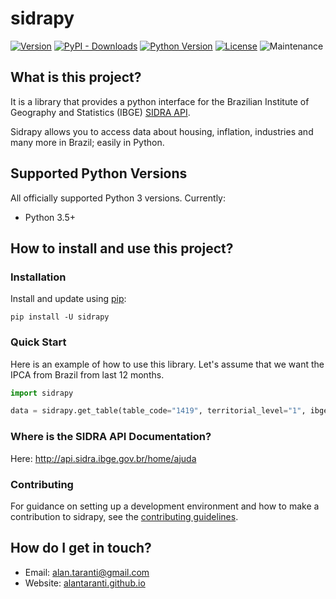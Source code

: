 # sidrapy

[![Version](https://img.shields.io/pypi/v/sidrapy.svg?style=flat)](https://pypi.python.org/pypi/sidrapy)
[![PyPI - Downloads](https://img.shields.io/pypi/dm/sidrapy)](https://pypi.python.org/pypi/sidrapy)
[![Python Version](https://img.shields.io/pypi/pyversions/sidrapy?style=flat)](https://pypi.python.org/pypi/sidrapy)
[![License](https://img.shields.io/github/license/AlanTaranti/Sidrapy)](LICENSE)
![Maintenance](https://img.shields.io/maintenance/yes/2020)

## What is this project?

It is a library that provides a python interface for the Brazilian Institute of Geography and Statistics (IBGE) [SIDRA API](http://api.sidra.ibge.gov.br/).

Sidrapy allows you to access data about housing, inflation, industries and many more in Brazil; easily in Python.


## Supported Python Versions

All officially supported Python 3 versions. Currently:
- Python 3.5+

## How to install and use this project? 

### Installation
Install and update using [pip](https://pip.pypa.io/en/stable/quickstart/):

    pip install -U sidrapy

### Quick Start

Here is an example of how to use this library.
Let's assume that we want the IPCA from Brazil from last 12 months.

```python
import sidrapy

data = sidrapy.get_table(table_code="1419", territorial_level="1", ibge_territorial_code="all", period="last 12")
```

### Where is the SIDRA API Documentation?
Here: http://api.sidra.ibge.gov.br/home/ajuda

### Contributing
For guidance on setting up a development environment and how to make a contribution to sidrapy, see the [contributing guidelines](https://github.com/AlanTaranti/sidrapy/blob/master/CONTRIBUTING.md).

## How do I get in touch?
* Email: [alan.taranti@gmail.com](mailto:alan.taranti@gmail.com)
* Website: <a href="http://alantaranti.github.io" target="_blank">alantaranti.github.io</a>

